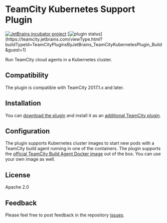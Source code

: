 # TeamCity Kubernetes Support Plugin
[![JetBrains incubator project](http://jb.gg/badges/incubator.svg)](https://plugins.jetbrains.com/plugin/9818-kubernetes-cloud-support)
[![plugin status]( 
https://teamcity.jetbrains.com/app/rest/builds/buildType:(id:TeamCityPluginsByJetBrains_TeamCityKubernetesPlugin_Build)/statusIcon.svg)](https://teamcity.jetbrains.com/viewType.html?buildTypeId=TeamCityPluginsByJetBrains_TeamCityKubernetesPlugin_Build&guest=1)

Run TeamCity cloud agents in a Kubernetes cluster.

## Compatibility

The plugin is compatible with TeamCity 2017.1.x and later.

## Installation

You can [download the plugin](https://teamcity.jetbrains.com/repository/download/TeamCityPluginsByJetBrains_TeamCityKubernetesPlugin_Build/lastSuccessful/teamcity-kubernetes-plugin.zip) and install it as an [additional TeamCity plugin](https://confluence.jetbrains.com/display/TCDL/Installing+Additional+Plugins).

## Configuration

The plugin supports Kubernetes cluster images to start new pods with a TeamCity build agent running in one of the containers. The plugin supports the [official TeamCity Build Agent Docker image](https://hub.docker.com/r/jetbrains/teamcity-agent) out of the box. You can use your own image as well.

## License

Apache 2.0

## Feedback

Please feel free to post feedback in the repository [issues](https://github.com/JetBrains/teamcity-kubernetes-plugin/issues).
